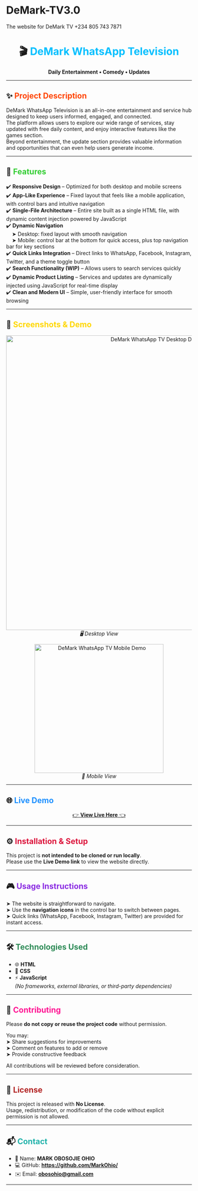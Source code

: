 # DeMark-TV3.0
The website for DeMark TV  +234 805 743 7871

<!-- DeMark WhatsApp Television README -->

<div align="center">

# 🎬 <span style="color:#00BFFF;">DeMark WhatsApp Television</span>  
**Daily Entertainment • Comedy • Updates**

</div>

---

## ✨ <span style="color:#FF4500;">Project Description</span>  
DeMark WhatsApp Television is an all-in-one entertainment and service hub designed to keep users informed, engaged, and connected.  
The platform allows users to explore our wide range of services, stay updated with free daily content, and enjoy interactive features like the games section.  
Beyond entertainment, the update section provides valuable information and opportunities that can even help users generate income.  

---

## 🚀 <span style="color:#32CD32;">Features</span>  

✔️ **Responsive Design** – Optimized for both desktop and mobile screens  
✔️ **App-Like Experience** – Fixed layout that feels like a mobile application, with control bars and intuitive navigation  
✔️ **Single-File Architecture** – Entire site built as a single HTML file, with dynamic content injection powered by JavaScript  
✔️ **Dynamic Navigation**  
&nbsp;&nbsp;&nbsp;&nbsp;➤ Desktop: fixed layout with smooth navigation  
&nbsp;&nbsp;&nbsp;&nbsp;➤ Mobile: control bar at the bottom for quick access, plus top navigation bar for key sections  
✔️ **Quick Links Integration** – Direct links to WhatsApp, Facebook, Instagram, Twitter, and a theme toggle button  
✔️ **Search Functionality (WIP)** – Allows users to search services quickly  
✔️ **Dynamic Product Listing** – Services and updates are dynamically injected using JavaScript for real-time display  
✔️ **Clean and Modern UI** – Simple, user-friendly interface for smooth browsing  

---

## 📸 <span style="color:#FFD700;">Screenshots & Demo</span>  

<p align="center">
  <img src="PUT-YOUR-DESKTOP-GIF-LINK-HERE" alt="DeMark WhatsApp TV Desktop Demo" width="800"><br>
  <em>🖥️ Desktop View</em>
</p>

<p align="center">
  <img src="PUT-YOUR-MOBILE-GIF-LINK-HERE" alt="DeMark WhatsApp TV Mobile Demo" width="350"><br>
  <em>📱 Mobile View</em>
</p>

---

## 🌐 <span style="color:#1E90FF;">Live Demo</span>  
<p align="center">
  <a href="PUT-YOUR-GITHUB-PAGES-LINK-HERE" target="_blank">👉 <b>View Live Here</b> 👈</a>
</p>

---

## ⚙️ <span style="color:#DC143C;">Installation & Setup</span>  
This project is **not intended to be cloned or run locally**.  
Please use the **Live Demo link** to view the website directly.  

---

## 🎮 <span style="color:#8A2BE2;">Usage Instructions</span>  
➤ The website is straightforward to navigate.  
➤ Use the **navigation icons** in the control bar to switch between pages.  
➤ Quick links (WhatsApp, Facebook, Instagram, Twitter) are provided for instant access.  

---

## 🛠️ <span style="color:#2E8B57;">Technologies Used</span>  
- 🌐 **HTML**  
- 🎨 **CSS**  
- ⚡ **JavaScript**  
*(No frameworks, external libraries, or third-party dependencies)*  

---

## 🤝 <span style="color:#FF1493;">Contributing</span>  
Please **do not copy or reuse the project code** without permission.  

You may:  
➤ Share suggestions for improvements  
➤ Comment on features to add or remove  
➤ Provide constructive feedback  

All contributions will be reviewed before consideration.  

---

## 📄 <span style="color:#B22222;">License</span>  
This project is released with **No License**.  
Usage, redistribution, or modification of the code without explicit permission is not allowed.  

---

## 📬 <span style="color:#20B2AA;">Contact</span>  
- 👤 Name: **MARK OBOSOJIE OHIO**  
- 💻 GitHub: **https://github.com/MarkOhio/**  
- ✉️ Email: **obosohio@gmail.com**  

---
